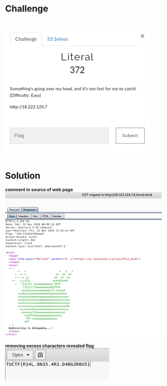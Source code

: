 # Challenge #
<br>![alt text](imgs/misc001.png)
<br><br>
# Solution #
**comment in source of web page**
<br>![alt text](imgs/misc001-1.png)
<br><br>
**removing excess characters revealed flag**
<br>![alt text](imgs/misc001-2.png)
<br><br>

